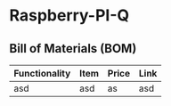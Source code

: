 # Raspberry-PI-Q

## Bill of Materials (BOM)

| Functionality | Item | Price | Link |
| ------------- | ---- | ----- | ---- |
| asd | asd |as |asd

